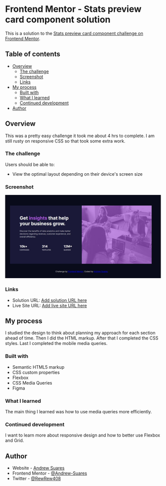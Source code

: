 # Frontend Mentor - Stats preview card component solution

This is a solution to the [Stats preview card component challenge on Frontend Mentor](https://www.frontendmentor.io/challenges/stats-preview-card-component-8JqbgoU62).

## Table of contents

- [Overview](#overview)
  - [The challenge](#the-challenge)
  - [Screenshot](#screenshot)
  - [Links](#links)
- [My process](#my-process)
  - [Built with](#built-with)
  - [What I learned](#what-i-learned)
  - [Continued development](#continued-development)
- [Author](#author)

## Overview

This was a pretty easy challenge it took me about 4 hrs to complete. I am still rusty on responsive CSS so that took some extra work.

### The challenge

Users should be able to:

- View the optimal layout depending on their device's screen size

### Screenshot

![](/images/scree-shot.JPG)

### Links

- Solution URL: [Add solution URL here](https://github.com/Andrew-Suares/StatsCard)
- Live Site URL: [Add live site URL here](https://youthful-carson-316c31.netlify.app/)

## My process

I studied the design to think about planning my approach for each section ahead of time. Then I did the HTML markup. After that I completed the CSS styles. Last I completed the mobile media queries.

### Built with

- Semantic HTML5 markup
- CSS custom properties
- Flexbox
- CSS Media Queries
- Figma

### What I learned

The main thing I learned was how to use media queries more efficiently.

### Continued development

I want to learn more about responsive design and how to better use Flexbox and Grid.

## Author

- Website - [Andrew Suares](https://andrews-portfolio-4b0253.webflow.io/)
- Frontend Mentor - [@Andrew-Suares](https://www.frontendmentor.io/profile/Andrew-Suares)
- Twitter - [@RewRew408](https://www.twitter.com/RewRew408)
